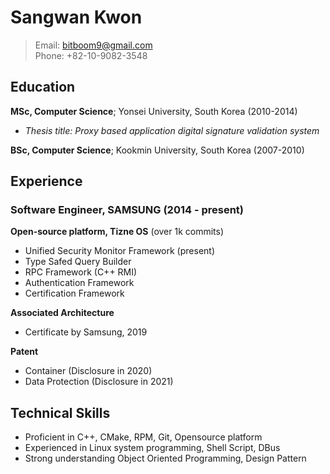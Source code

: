 
# Sangwan Kwon
> Email: bitboom9@gmail.com  
> Phone: +82-10-9082-3548

## Education
**MSc, Computer Science**; Yonsei University, South Korea (2010-2014)
- *Thesis title: Proxy based application digital signature validation system*  

**BSc, Computer Science**; Kookmin University, South Korea (2007-2010)

## Experience
### Software Engineer, SAMSUNG (2014 - present)

**Open-source platform, Tizne OS** (over 1k commits)  
- Unified Security Monitor Framework (present)
- Type Safed Query Builder
- RPC Framework (C++ RMI)
- Authentication Framework
- Certification Framework

**Associated Architecture**
- Certificate by Samsung, 2019


**Patent**

* Container (Disclosure in 2020)
* Data Protection (Disclosure in 2021)

## Technical Skills
- Proficient in C++, CMake, RPM, Git, Opensource platform
- Experienced in Linux system programming, Shell Script, DBus
- Strong understanding Object Oriented Programming, Design Pattern
